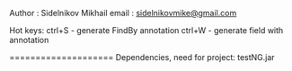 Author : Sidelnikov Mikhail
email : sidelnikovmike@gmail.com


Hot keys:
ctrl+S - generate FindBy annotation
ctrl+W - generate field with annotation



====================
Dependencies, need for project:
testNG.jar
